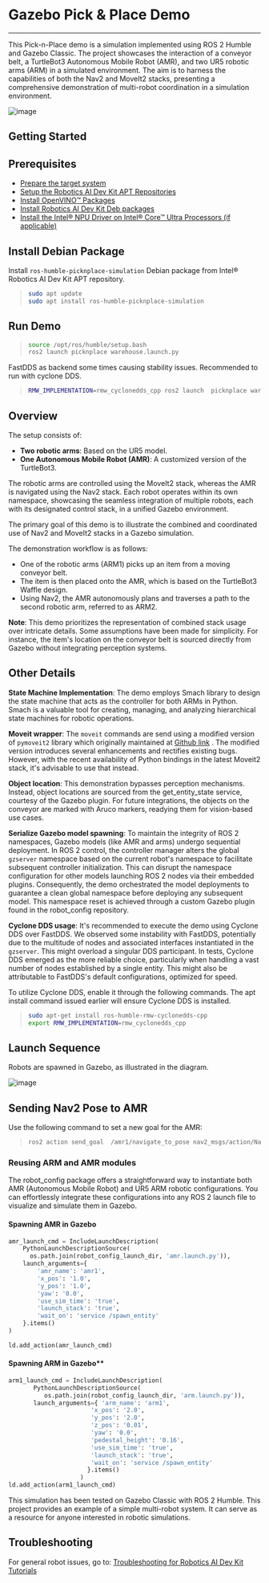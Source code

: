 
# Gazebo Pick & Place Demo

---

This Pick-n-Place demo is a simulation implemented using ROS 2 Humble
and Gazebo Classic. The project showcases the interaction of a conveyor
belt, a TurtleBot3 Autonomous Mobile Robot (AMR), and two UR5 robotic
arms (ARM) in a simulated environment. The aim is to harness the
capabilities of both the Nav2 and MoveIt2 stacks, presenting a
comprehensive demonstration of multi-robot coordination in a simulation
environment.

![image](images/picknplace.png)

## Getting Started

## Prerequisites

- [Prepare the target system](https://docs.openedgeplatform.intel.com/edge-ai-suites/robotics-ai-suite/main/robotics/gsg_robot/prepare-system.html)
- [Setup the Robotics AI Dev Kit APT Repositories](https://docs.openedgeplatform.intel.com/edge-ai-suites/robotics-ai-suite/main/robotics/gsg_robot/apt-setup.html)
- [Install OpenVINO™ Packages](https://docs.openedgeplatform.intel.com/edge-ai-suites/robotics-ai-suite/main/robotics/gsg_robot/install-openvino.html)
- [Install Robotics AI Dev Kit Deb packages](https://docs.openedgeplatform.intel.com/edge-ai-suites/robotics-ai-suite/main/robotics/gsg_robot/install.html)
- [Install the Intel® NPU Driver on Intel® Core™ Ultra Processors (if applicable)](https://docs.openedgeplatform.intel.com/edge-ai-suites/robotics-ai-suite/main/robotics/gsg_robot/install-npu-driver.html)

## Install Debian Package

Install `ros-humble-picknplace-simulation` Debian package from Intel®
Robotics AI Dev Kit APT repository.

> ```bash
> sudo apt update
> sudo apt install ros-humble-picknplace-simulation
> ```

## Run Demo

> ``` bash
> source /opt/ros/humble/setup.bash
> ros2 launch picknplace warehouse.launch.py
> ```

FastDDS as backend some times causing stability issues. Recommended to
run with cyclone DDS.

> ``` bash
> RMW_IMPLEMENTATION=rmw_cyclonedds_cpp ros2 launch  picknplace warehouse.launch.py
> ```

## Overview

The setup consists of:

- **Two robotic arms**: Based on the UR5 model.
- **One Autonomous Mobile Robot (AMR)**: A customized version of the
  TurtleBot3.

The robotic arms are controlled using the MoveIt2 stack, whereas the AMR
is navigated using the Nav2 stack. Each robot operates within its own
namespace, showcasing the seamless integration of multiple robots, each
with its designated control stack, in a unified Gazebo environment.

The primary goal of this demo is to illustrate the combined and
coordinated use of Nav2 and MoveIt2 stacks in a Gazebo simulation.

The demonstration workflow is as follows:

- One of the robotic arms (ARM1) picks up an item from a moving conveyor
  belt.
- The item is then placed onto the AMR, which is based on the TurtleBot3
  Waffle design.
- Using Nav2, the AMR autonomously plans and traverses a path to the
  second robotic arm, referred to as ARM2.

**Note**: This demo prioritizes the representation of combined stack
usage over intricate details. Some assumptions have been made for
simplicity. For instance, the item\'s location on the conveyor belt is
sourced directly from Gazebo without integrating perception systems.

## Other Details

**State Machine Implementation**: The demo employs Smach library to
design the state machine that acts as the controller for both ARMs in
Python. Smach is a valuable tool for creating, managing, and analyzing
hierarchical state machines for robotic operations.

**Moveit wrapper**: The `moveit` commands are send using a modified
version of `pymoveit2` library which originally maintained at
[Github link](https://github.com/AndrejOrsula/pymoveit2) . The modified version
introduces several enhancements and rectifies existing bugs. However,
with the recent availability of Python bindings in the latest Moveit2
stack, it\'s advisable to use that instead.

**Object location**: This demonstration bypasses perception mechanisms.
Instead, object locations are sourced from the get_entity_state service,
courtesy of the Gazebo plugin. For future integrations, the objects on
the conveyor are marked with Aruco markers, readying them for
vision-based use cases.

**Serialize Gazebo model spawning**: To maintain the integrity of ROS 2
namespaces, Gazebo models (like AMR and arms) undergo sequential
deployment. In ROS 2 control, the controller manager alters the global
`gzserver` namespace based on the current robot\'s namespace to
facilitate subsequent controller initialization. This can disrupt the
namespace configuration for other models launching ROS 2 nodes via their
embedded plugins. Consequently, the demo orchestrated the model
deployments to guarantee a clean global namespace before deploying any
subsequent model. This namespace reset is achieved through a custom
Gazebo plugin found in the robot_config repository.

**Cyclone DDS usage**: It\'s recommended to execute the demo using
Cyclone DDS over FastDDS. We observed some instability with FastDDS,
potentially due to the multitude of nodes and associated interfaces
instantiated in the `gzserver`. This might overload a singular DDS
participant. In tests, Cyclone DDS emerged as the more reliable choice,
particularly when handling a vast number of nodes established by a
single entity. This might also be attributable to FastDDS\'s default
configurations, optimized for speed.

To utilize Cyclone DDS, enable it through the following commands. The
apt install command issued earlier will ensure Cyclone DDS is installed.

> ``` bash
> sudo apt-get install ros-humble-rmw-cyclonedds-cpp
> export RMW_IMPLEMENTATION=rmw_cyclonedds_cpp
> ```

## Launch Sequence

Robots are spawned in Gazebo, as illustrated in the diagram.

![image](images/picknplace_sequence.png)

## Sending Nav2 Pose to AMR

Use the following command to set a new goal for the AMR:

> ``` bash
> ros2 action send_goal  /amr1/navigate_to_pose nav2_msgs/action/NavigateToPose "pose: {header: {frame_id: map}, pose: {position: {x: -3.2, y: -0.50, z: 0.0}, orientation:{x: 0.0, y: 0.0, z: 0, w: 1.0000000}}}"
> ```

### Reusing ARM and AMR modules

The robot_config package offers a straightforward way to instantiate
both AMR (Autonomous Mobile Robot) and UR5 ARM robotic configurations.
You can effortlessly integrate these configurations into any ROS 2
launch file to visualize and simulate them in Gazebo.

#### Spawning AMR in Gazebo

``` python
amr_launch_cmd = IncludeLaunchDescription(
    PythonLaunchDescriptionSource(
      os.path.join(robot_config_launch_dir, 'amr.launch.py')),
    launch_arguments={
        'amr_name': 'amr1',
        'x_pos': '1.0',
        'y_pos': '1.0',
        'yaw': '0.0',
        'use_sim_time': 'true',
        'launch_stack': 'true',
        'wait_on': 'service /spawn_entity'
    }.items()
)

ld.add_action(amr_launch_cmd)
```

#### Spawning ARM in Gazebo**

``` python
arm1_launch_cmd = IncludeLaunchDescription(
       PythonLaunchDescriptionSource(
          os.path.join(robot_config_launch_dir, 'arm.launch.py')),
       launch_arguments={ 'arm_name': 'arm1',
                       'x_pos': '2.0',
                       'y_pos': '2.0',
                       'z_pos': '0.01',
                       'yaw': '0.0',
                       'pedestal_height': '0.16',
                       'use_sim_time': 'true',
                       'launch_stack': 'true',
                       'wait_on': 'service /spawn_entity'
                      }.items()
                    )
ld.add_action(arm1_launch_cmd)
```

This simulation has been tested on Gazebo Classic with ROS 2 Humble.
This project provides an example of a simple multi-robot system. It can
serve as a resource for anyone interested in robotic simulations.

## Troubleshooting

For general robot issues, go to: [Troubleshooting for Robotics AI Dev Kit Tutorials](https://docs.openedgeplatform.intel.com/edge-ai-suites/robotics-ai-suite/main/robotics/dev_guide/tutorials_amr/robot-tutorials-troubleshooting.html)
